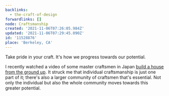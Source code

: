 ```yaml
---
backlinks:
  - the-craft-of-design
forwardlinks: []
node: Craftsmanship
created: '2021-11-06T07:26:05.984Z'
updated: '2021-11-06T07:29:45.090Z'
id: '11528876'
place: 'Berkeley, CA'
---
```

Take pride in your craft. It's how we progress towards our potential. 

I recently watched a video of some master craftsmen in Japan [build a house from the ground up](https://www.youtube.com/watch?v=6HMa5tofqps). It struck me that individual craftsmanship is just one part of it; there's also a larger community of craftsmen that's essential. Not only the individual but also the whole community moves towards this greater potential. 
